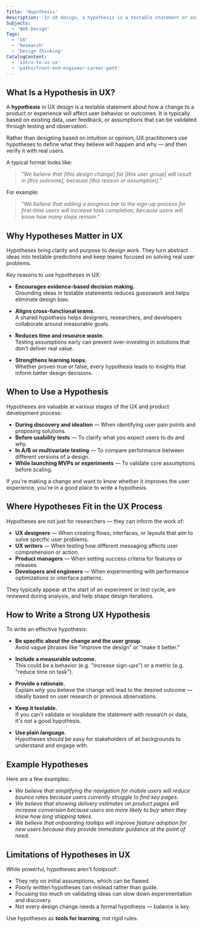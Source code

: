 ```yaml
---
Title: 'Hypothesis'
Description: 'In UX design, a hypothesis is a testable statement or assumption about user behavior or experience, often used to guide research and iterative improvement.'
Subjects:
  - 'Web Design'
Tags:
  - 'UX'
  - 'Research'
  - 'Design Thinking'
CatalogContent:
  - 'intro-to-ui-ux'
  - 'paths/front-end-engineer-career-path'
---
```


## What Is a Hypothesis in UX?

A **hypothesis** in UX design is a testable statement about how a change to a product or experience will affect user behavior or outcomes. It is typically based on existing data, user feedback, or assumptions that can be validated through testing and observation.

Rather than designing based on intuition or opinion, UX practitioners use hypotheses to define what they believe will happen and why — and then verify it with real users.

A typical format looks like:

> _"We believe that [this design change] for [this user group] will result in [this outcome], because [this reason or assumption]."_

For example:

> _"We believe that adding a progress bar to the sign-up process for first-time users will increase task completion, because users will know how many steps remain."_

## Why Hypotheses Matter in UX

Hypotheses bring clarity and purpose to design work. They turn abstract ideas into testable predictions and keep teams focused on solving real user problems.

Key reasons to use hypotheses in UX:

- **Encourages evidence-based decision making.**  
  Grounding ideas in testable statements reduces guesswork and helps eliminate design bias.

- **Aligns cross-functional teams.**  
  A shared hypothesis helps designers, researchers, and developers collaborate around measurable goals.

- **Reduces time and resource waste.**  
  Testing assumptions early can prevent over-investing in solutions that don't deliver real value.

- **Strengthens learning loops.**  
  Whether proven true or false, every hypothesis leads to insights that inform better design decisions.

## When to Use a Hypothesis

Hypotheses are valuable at various stages of the UX and product development process:

- **During discovery and ideation** — When identifying user pain points and proposing solutions.
- **Before usability tests** — To clarify what you expect users to do and why.
- **In A/B or multivariate testing** — To compare performance between different versions of a design.
- **While launching MVPs or experiments** — To validate core assumptions before scaling.

If you're making a change and want to know whether it improves the user experience, you're in a good place to write a hypothesis.

## Where Hypotheses Fit in the UX Process

Hypotheses are not just for researchers — they can inform the work of:

- **UX designers** — When creating flows, interfaces, or layouts that aim to solve specific user problems.
- **UX writers** — When testing how different messaging affects user comprehension or action.
- **Product managers** — When setting success criteria for features or releases.
- **Developers and engineers** — When experimenting with performance optimizations or interface patterns.

They typically appear at the start of an experiment or test cycle, are reviewed during analysis, and help shape design iterations.

## How to Write a Strong UX Hypothesis

To write an effective hypothesis:

- **Be specific about the change and the user group.**  
  Avoid vague phrases like "improve the design" or "make it better."

- **Include a measurable outcome.**  
  This could be a behavior (e.g. "increase sign-ups") or a metric (e.g. "reduce time on task").

- **Provide a rationale.**  
  Explain _why_ you believe the change will lead to the desired outcome — ideally based on user research or previous observations.

- **Keep it testable.**  
  If you can't validate or invalidate the statement with research or data, it's not a good hypothesis.

- **Use plain language.**  
  Hypotheses should be easy for stakeholders of all backgrounds to understand and engage with.

## Example Hypotheses

Here are a few examples:

- _We believe that simplifying the navigation for mobile users will reduce bounce rates because users currently struggle to find key pages._
- _We believe that showing delivery estimates on product pages will increase conversion because users are more likely to buy when they know how long shipping takes._
- _We believe that onboarding tooltips will improve feature adoption for new users because they provide immediate guidance at the point of need._


## Limitations of Hypotheses in UX

While powerful, hypotheses aren't foolproof:

- They rely on initial assumptions, which can be flawed.
- Poorly written hypotheses can mislead rather than guide.
- Focusing too much on validating ideas can slow down experimentation and discovery.
- Not every design change needs a formal hypothesis — balance is key.

Use hypotheses as **tools for learning**, not rigid rules.

